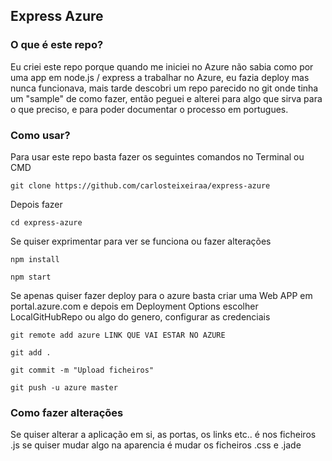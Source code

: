 ## Express Azure

### O que é este repo?

Eu criei este repo porque quando me iniciei no Azure não sabia como por uma app em node.js / express a trabalhar no Azure, eu fazia deploy mas nunca funcionava, mais tarde descobri um repo parecido no git onde tinha um "sample" de como fazer, então peguei e alterei para algo que sirva para o que preciso, e para poder documentar o processo em portugues.

### Como usar?

Para usar este repo basta fazer os seguintes comandos no Terminal ou CMD

```
git clone https://github.com/carlosteixeiraa/express-azure
```

Depois fazer
```
cd express-azure
```

Se quiser exprimentar para ver se funciona ou fazer alterações
```
npm install
```

```
npm start
```

Se apenas quiser fazer deploy para o azure basta criar uma Web APP em portal.azure.com e depois em Deployment Options escolher LocalGitHubRepo ou algo do genero, configurar as credenciais
```
git remote add azure LINK QUE VAI ESTAR NO AZURE
```

```
git add .
```

```
git commit -m "Upload ficheiros"
```

```
git push -u azure master
```

### Como fazer alterações

Se quiser alterar a aplicação em si, as portas, os links etc.. é nos ficheiros .js se quiser mudar algo na aparencia é mudar os ficheiros .css e .jade